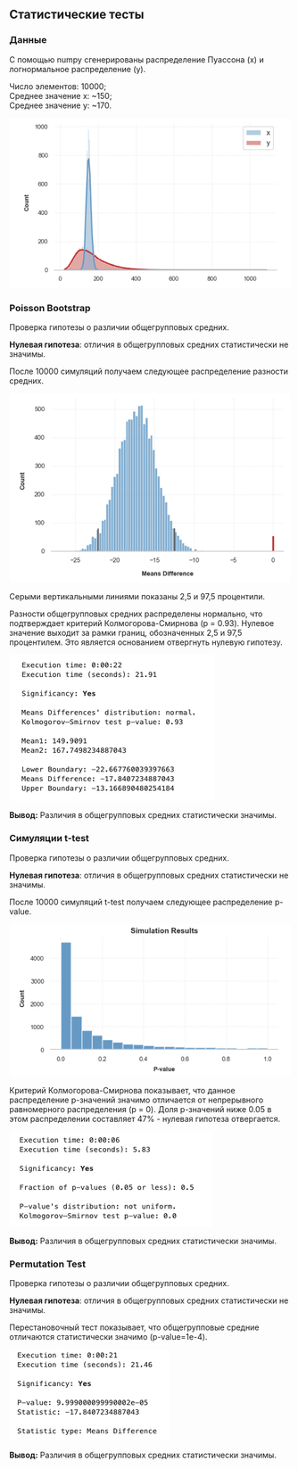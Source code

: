 ## Статистические тесты

### Данные

С помощью numpy сгенерированы распределение Пуассона (x) и логнормальное распределение (y).

Число элементов: 10000; <br>
Среднее значение x: ~150; <br>
Среднее значение y: ~170.

<img src='img/1.png'>

### Poisson Bootstrap

Проверка гипотезы о различии общегрупповых средних.

**Нулевая гипотеза**: отличия в общегрупповых средних статистически не значимы.

После 10000 симуляций получаем следующее распределение разности средних.

<img src='img/2.png'>

Серыми вертикальными линиями показаны 2,5 и 97,5 процентили.

Разности общегрупповых средних распределены нормально, что подтверждает критерий Колмогорова-Смирнова (p = 0.93). Нулевое значение выходит за рамки границ, обозначенных 2,5 и 97,5 процентилем. Это является основанием отвергнуть нулевую гипотезу.

<img src='img/4.png'>

**Вывод:** Различия в общегрупповых средних статистически значимы.


### Симуляции t-test

Проверка гипотезы о различии общегрупповых средних.

**Нулевая гипотеза**: отличия в общегрупповых средних статистически не значимы.

После 10000 симуляций t-test получаем следующее распределение p-value.

<img src='img/3.png'>

Критерий Колмогорова-Смирнова показывает, что данное распределение p-значений значимо отличается от непрерывного равномерного распределения (p = 0). Доля p-значений ниже 0.05 в этом распределении составляет 47% - нулевая гипотеза отвергается.

<img src='img/5.png'>

**Вывод:** Различия в общегрупповых средних статистически значимы.

### Permutation Test

Проверка гипотезы о различии общегрупповых средних.

**Нулевая гипотеза**: отличия в общегрупповых средних статистически не значимы.

Перестановочный тест показывает, что общегрупповые средние отличаются статистически значимо (p-value=1e-4). 

<img src='img/6.png'>

**Вывод:** Различия в общегрупповых средних статистически значимы.